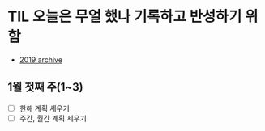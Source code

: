 # TIL 오늘은 무얼 했나 기록하고 반성하기 위함
- [2019 archive](https://github.com/nokchax/TIL/blob/master/archive/2019.md)

## 1월 첫째 주(1~3)
- [ ] 한해 계획 세우기
- [ ] 주간, 월간 계획 세우기